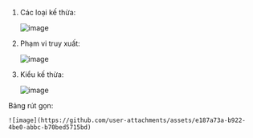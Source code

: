 1. Các loại kế thừa:
   
   ![image](https://github.com/user-attachments/assets/51ebb6fb-a077-473e-a529-432415488081)
   
2. Phạm vi truy xuất:

   ![image](https://github.com/user-attachments/assets/bdd9908a-66b2-457b-a6ee-a29d225d6e2b)
   
3. Kiểu kế thừa:
   
   ![image](https://github.com/user-attachments/assets/720cd791-e860-4e22-b7aa-c3826fcfa59c)
   
  Bảng rút gọn:
  
    ![image](https://github.com/user-attachments/assets/e187a73a-b922-4be0-abbc-b70bed5715bd)
